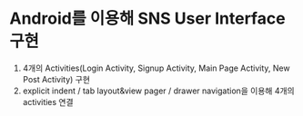 # Android를 이용해 SNS User Interface 구현
1. 4개의 Activities(Login Activity, Signup Activity, Main Page Activity, New Post Activity) 구현
2. explicit indent / tab layout&view pager / drawer navigation을 이용해 4개의 activities 연결
